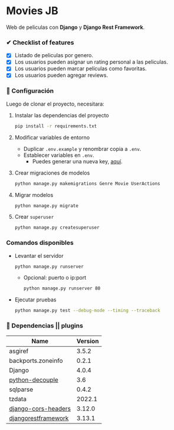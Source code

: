 # Movies JB
Web de peliculas con **Django** y **Django Rest Framework**.

### ✔ Checklist of features
- [X] Listado de peliculas por genero.
- [X] Los usuarios pueden asignar un rating personal a las peliculas.
- [X] Los usuarios pueden marcar películas como favoritas.
- [X] Los usuarios pueden agregar reviews.

### 🚧 Configuración
Luego de clonar el proyecto, necesitara:
1. Instalar las dependencias del proyecto
    ```bash
    pip install -r requirements.txt
    ```

2. Modificar variables de entorno
    - Duplicar `.env.example` y renombrar copia a `.env`.
    - Establecer variables en `.env`.
      - Puedes generar una nueva key, [aquí](https://djecrety.ir/).

3. Crear migraciones de modelos
    ```bash
    python manage.py makemigrations Genre Movie UserActions
    ```

3. Migrar modelos
    ```bash
    python manage.py migrate
    ```

4. Crear `superuser`
    ```bash
    python manage.py createsuperuser
    ```

### Comandos disponibles
- Levantar el servidor
    ```bash
    python manage.py runserver
    ```
    - Opcional: puerto o ip:port
        ```bash
        python manage.py runserver 80
        ```
- Ejecutar pruebas
    ```bash
    python manage.py test --debug-mode --timing --traceback
    ```

### 🧰 Dependencias || plugins
| Name | Version |
| ---- | ---- |
| asgiref | 3.5.2 |
| backports.zoneinfo | 0.2.1 |
| Django | 4.0.4 |
| [python-decouple](https://pypi.org/project/python-decouple/) | 3.6 |
| sqlparse | 0.4.2 |
| tzdata | 2022.1 |
| [django-cors-headers](https://pypi.org/project/django-cors-headers/) | 3.12.0 |
| [djangorestframework](https://www.django-rest-framework.org/) | 3.13.1 |